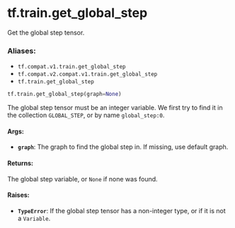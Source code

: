 <div itemscope itemtype="http://developers.google.com/ReferenceObject">
<meta itemprop="name" content="tf.train.get_global_step" />
<meta itemprop="path" content="Stable" />
</div>

# tf.train.get_global_step

Get the global step tensor.

### Aliases:

* `tf.compat.v1.train.get_global_step`
* `tf.compat.v2.compat.v1.train.get_global_step`
* `tf.train.get_global_step`

``` python
tf.train.get_global_step(graph=None)
```

<!-- Placeholder for "Used in" -->

The global step tensor must be an integer variable. We first try to find it
in the collection `GLOBAL_STEP`, or by name `global_step:0`.

#### Args:


* <b>`graph`</b>: The graph to find the global step in. If missing, use default graph.


#### Returns:

The global step variable, or `None` if none was found.



#### Raises:


* <b>`TypeError`</b>: If the global step tensor has a non-integer type, or if it is not
  a `Variable`.